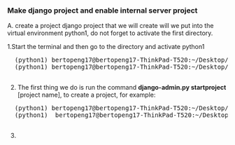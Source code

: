 ### Make django project and enable internal server project

A.  create a project django
project that we will create will we put into the virtual environment python1, do not forget to activate the first directory.

1.Start the terminal and then go to the directory and activate python1
  <pre>
  (python1) bertopeng17@bertopeng17-ThinkPad-T520:~/Desktop/python1$ <b>. bin/activate</b>
  (python1) bertopeng17@bertopeng17-ThinkPad-T520:~/Desktop/python1$
  </pre>
2. The first thing we do is run the command <b>django-admin.py startproject</b> [project name], to create a project, for example:
  <pre>
  (python1) bertopeng17@bertopeng17-ThinkPad-T520:~/Desktop/python1$ <b>django-admin.py startproject telematika</b>
  (python1)  bertopeng17@bertopeng17-ThinkPad-T520:~/Desktop/python1$ 
  </pre>
3. 

